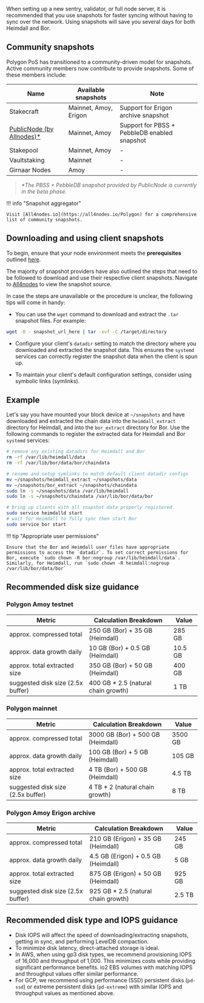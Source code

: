 <!--
---
comments: true
---
-->

When setting up a new sentry, validator, or full node server, it is recommended that you use snapshots for faster syncing without having to sync over the network. Using snapshots will save you several days for both Heimdall and Bor. 

## Community snapshots

Polygon PoS has transitioned to a community-driven model for snapshots. Active community members now contribute to provide snapshots. Some of these members include:

| Name                                                                  | Available snapshots   | Note                                         |
| --------------------------------------------------------------------- | --------------------- | -------------------------------------------- |
| Stakecraft                                                            | Mainnet, Amoy, Erigon | Support for Erigon archive snapshot          |
| [PublicNode (by Allnodes)*](https://publicnode.com/snapshots#polygon) | Mainnet, Amoy         | Support for PBSS + PebbleDB enabled snapshot |
| Stakepool                                                             | Mainnet, Amoy         | -                                            |
| Vaultstaking                                                          | Mainnet               | -                                            |
| Girnaar Nodes                                                         | Amoy                  | -                                            |

> *\*The PBSS + PebbleDB snapshot provided by PublicNode is currently in the beta phase.*

!!! info "Snapshot aggregator"

    Visit [All4nodes.io](https://all4nodes.io/Polygon) for a comprehensive list of community snapshots.

## Downloading and using client snapshots

To begin, ensure that your node environment meets the **prerequisites** outlined [here](../how-to/full-node/full-node-binaries.md). 

The majority of snapshot providers have also outlined the steps that need to be followed to download and use their respective client snapshots. Navigate to [All4nodes](https://all4nodes.io/Polygon) to view the snapshot source. 

In case the steps are unavailable or the procedure is unclear, the following tips will come in handy:

- You can use the `wget` command to download and extract the `.tar` snapshot files. For example:

```bash
wget -O - snapshot_url_here | tar -xvf -C /target/directory
```

- Configure your client's `datadir` setting to match the directory where you downloaded and extracted the snapshot data. This ensures the `systemd` services can correctly register the snapshot data when the client is spun up.

- To maintain your client's default configuration settings, consider using symbolic links (symlinks).

## Example

Let's say you have mounted your block device at `~/snapshots` and have downloaded and extracted the chain data into the `heimdall_extract` directory for Heimdall, and into the `bor_extract` directory for Bor. Use the following commands to register the extracted data for Heimdall and Bor `systemd` services:

```bash
# remove any existing datadirs for Heimdall and Bor
rm -rf /var/lib/heimdall/data
rm -rf /var/lib/bor/data/bor/chaindata

# rename and setup symlinks to match default client datadir configs
mv ~/snapshots/heimdall_extract ~/snapshots/data
mv ~/snapshots/bor_extract ~/snapshots/chaindata
sudo ln -s ~/snapshots/data /var/lib/heimdall
sudo ln -s ~/snapshots/chaindata /var/lib/bor/data/bor

# bring up clients with all snapshot data properly registered
sudo service heimdalld start
# wait for Heimdall to fully sync then start Bor
sudo service bor start
```

!!! tip "Appropriate user permissions"
    
    Ensure that the Bor and Heimdall user files have appropriate permissions to access the `datadir`. To set correct permissions for Bor, execute `sudo chown -R bor:nogroup /var/lib/heimdall/data`. Similarly, for Heimdall, run `sudo chown -R heimdall:nogroup /var/lib/bor/data/bor`

## Recommended disk size guidance

### Polygon Amoy testnet

| Metric                            | Calculation Breakdown               | Value   |
| --------------------------------- | ----------------------------------- | ------- |
| approx. compressed total          | 250 GB (Bor) + 35 GB (Heimdall)     | 285 GB  |
| approx. data growth daily         | 10 GB (Bor) + 0.5 GB (Heimdall)     | 10.5 GB |
| approx. total extracted size      | 350 GB (Bor) + 50 GB (Heimdall)     | 400 GB  |
| suggested disk size (2.5x buffer) | 400 GB * 2.5 (natural chain growth) | 1 TB    |

### Polygon mainnet

| Metric                            | Calculation Breakdown             | Value   |
| --------------------------------- | --------------------------------- | ------- |
| approx. compressed total          | 3000 GB (Bor) + 500 GB (Heimdall) | 3500 GB |
| approx. data growth daily         | 100 GB (Bor) + 5 GB (Heimdall)    | 105 GB  |
| approx. total extracted size      | 4 TB (Bor) + 500 GB (Heimdall)    | 4.5 TB  |
| suggested disk size (2.5x buffer) | 4 TB * 2 (natural chain growth)   | 8 TB    |

### Polygon Amoy Erigon archive

| Metric                            | Calculation Breakdown               | Value  |
| --------------------------------- | ----------------------------------- | ------ |
| approx. compressed total          | 210 GB (Erigon) + 35 GB (Heimdall)  | 245 GB |
| approx. data growth daily         | 4.5 GB (Erigon) + 0.5 GB (Heimdall) | 5 GB   |
| approx. total extracted size      | 875 GB (Erigon) + 50 GB (Heimdall)  | 925 GB |
| suggested disk size (2.5x buffer) | 925 GB * 2.5 (natural chain growth) | 2.5 TB |

## Recommended disk type and IOPS guidance

- Disk IOPS will affect the speed of downloading/extracting snapshots, getting in sync, and performing LevelDB compaction.
- To minimize disk latency, direct-attached storage is ideal.
- In AWS, when using gp3 disk types, we recommend provisioning IOPS of 16,000 and throughput of 1,000. This minimizes costs while providing significant performance benefits. io2 EBS volumes with matching IOPS and throughput values offer similar performance.
- For GCP, we recommend using performance (SSD) persistent disks (`pd-ssd`) or extreme persistent disks (`pd-extreme`) with similar IOPS and throughput values as mentioned above.
